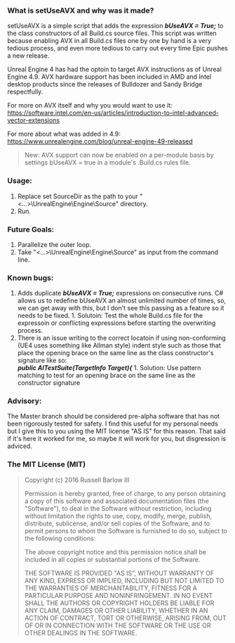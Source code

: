 ### What is setUseAVX and why was it made?
setUseAVX is a simple script that adds the expression **_bUseAVX = True;_** to the class constructors of all Build.cs source files. This script was written because enabling AVX in all Build.cs files one by one by hand is a very tedious process, and even more tedious to carry out every time Epic pushes a new release. 

Unreal Engine 4 has had the optoin to target AVX instructions as of Unreal Engine 4.9. AVX hardware support has been included in AMD and Intel desktop products since the releases of Bulldozer and Sandy Bridge respectfully.

For more on AVX itself and why you would want to use it:<br />
https://software.intel.com/en-us/articles/introduction-to-intel-advanced-vector-extensions

For more about what was added in 4.9:<br />
https://www.unrealengine.com/blog/unreal-engine-49-released
>New: AVX support can now be enabled on a per-module basis by settings bUseAVX = true in a module's .Build.cs rules file.
  

### Usage:
  1. Replace set SourceDir as the path to your "<...>\UnrealEngine\Engine\Source" directory.
  2. Run.

### Future Goals:<br />
  1. Parallelize the outer loop.
  2. Take "<...>\UnrealEngine\Engine\Source" as input from the command line.

### Known bugs:
  1. Adds duplicate **_bUseAVX = True;_** expressions on consecutive runs. C# allows us to redefine bUseAVX an almost unlimited number of times, so, we can get away with this, but I don't see this passing as a feature so it needs to be fixed.
    1. Solutoin: Test the whole Build.cs file for the expressoin or conflicting expressions before starting the overwriting process.
  2. There is an issue writing to the correct locatoin if using non-conforming (UE4 uses something like Allman style) indent style such as those that place the opening brace on the same line as the class constructor's signature like so: <br /> **_public AITestSuite(TargetInfo Target){_**
    1. Solution: Use pattern matching to test for an opening brace on the same line as the constructor signature 

### Advisory:
The Master branch should be considered pre-alpha software that has not been rigorously tested for safety. I find this useful for my personal needs but I give this to you using the MIT license "AS IS" for this reason. That said if it's here it worked for me, so maybe it will work for you, but disgression is adviced.

### The MIT License (MIT)
>
>Copyright (c) 2016 Russell Barlow III
>
>Permission is hereby granted, free of charge, to any person obtaining a copy
>of this software and associated documentation files (the "Software"), to deal
>in the Software without restriction, including without limitation the rights
>to use, copy, modify, merge, publish, distribute, sublicense, and/or sell
>copies of the Software, and to permit persons to whom the Software is
>furnished to do so, subject to the following conditions:
>
>The above copyright notice and this permission notice shall be included in all
>copies or substantial portions of the Software.
>
>THE SOFTWARE IS PROVIDED "AS IS", WITHOUT WARRANTY OF ANY KIND, EXPRESS OR
>IMPLIED, INCLUDING BUT NOT LIMITED TO THE WARRANTIES OF MERCHANTABILITY,
>FITNESS FOR A PARTICULAR PURPOSE AND NONINFRINGEMENT. IN NO EVENT SHALL THE
>AUTHORS OR COPYRIGHT HOLDERS BE LIABLE FOR ANY CLAIM, DAMAGES OR OTHER
>LIABILITY, WHETHER IN AN ACTION OF CONTRACT, TORT OR OTHERWISE, ARISING FROM,
>OUT OF OR IN CONNECTION WITH THE SOFTWARE OR THE USE OR OTHER DEALINGS IN THE
>SOFTWARE.
